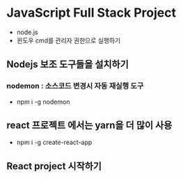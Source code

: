 # JavaScript Full Stack Project
* node.js
* 윈도우 cmd를 관리자 권한으로 실행하기

## Nodejs 보조 도구들을 설치하기
### nodemon : 소스코드 변경시 자동 재실행 도구
* npm i -g nodemon

## react 프로젝트 에서는 yarn을 더 많이 사용

* npm i -g create-react-app

## React project 시작하기

